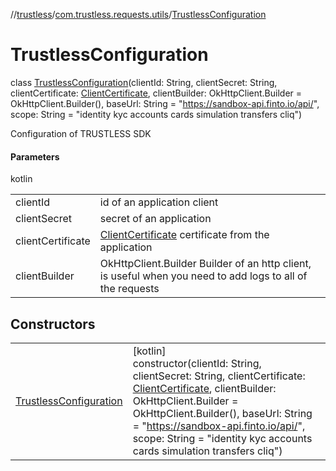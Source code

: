 //[trustless](../../../index.md)/[com.trustless.requests.utils](../index.md)/[TrustlessConfiguration](index.md)

# TrustlessConfiguration

class [TrustlessConfiguration](index.md)(clientId: String, clientSecret: String, clientCertificate: [ClientCertificate](../../com.trustless.requests.utils.certificate/-client-certificate/index.md), clientBuilder: OkHttpClient.Builder = OkHttpClient.Builder(), baseUrl: String = &quot;https://sandbox-api.finto.io/api/&quot;, scope: String = &quot;identity kyc accounts cards simulation transfers cliq&quot;)

Configuration of TRUSTLESS SDK

#### Parameters

kotlin

| | |
|---|---|
| clientId | id of an application client |
| clientSecret | secret of an application |
| clientCertificate | [ClientCertificate](../../com.trustless.requests.utils.certificate/-client-certificate/index.md) certificate from the application |
| clientBuilder | OkHttpClient.Builder Builder of an http client, is useful when you need to add logs to all of the requests |

## Constructors

| | |
|---|---|
| [TrustlessConfiguration](-trustless-configuration.md) | [kotlin]<br>constructor(clientId: String, clientSecret: String, clientCertificate: [ClientCertificate](../../com.trustless.requests.utils.certificate/-client-certificate/index.md), clientBuilder: OkHttpClient.Builder = OkHttpClient.Builder(), baseUrl: String = &quot;https://sandbox-api.finto.io/api/&quot;, scope: String = &quot;identity kyc accounts cards simulation transfers cliq&quot;) |
